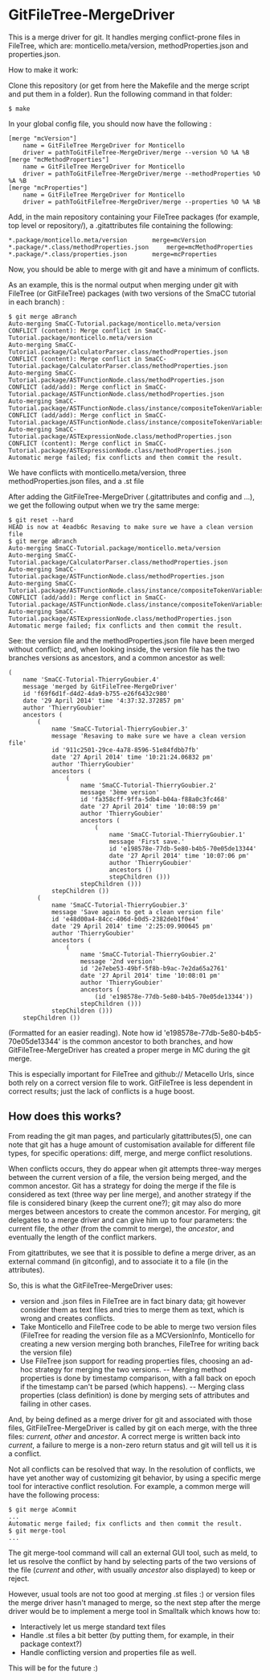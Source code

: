 GitFileTree-MergeDriver
=======================

This is a merge driver for git. It handles merging conflict-prone files in FileTree, which are: monticello.meta/version, methodProperties.json and properties.json.

How to make it work:

Clone this repository (or get from here the Makefile and the merge script and put them in a folder). Run the following command in that folder:

```
$ make
```

In your global config file, you should now have the following :

```
[merge "mcVersion"]
	name = GitFileTree MergeDriver for Monticello
	driver = pathToGitFileTree-MergeDriver/merge --version %O %A %B
[merge "mcMethodProperties"]
	name = GitFileTree MergeDriver for Monticello
	driver = pathToGitFileTree-MergeDriver/merge --methodProperties %O %A %B
[merge "mcProperties"]
	name = GitFileTree MergeDriver for Monticello
	driver = pathToGitFileTree-MergeDriver/merge --properties %O %A %B
```

Add, in the main repository containing your FileTree packages (for example, top level or repository/), a .gitattributes file containing the following:

```
*.package/monticello.meta/version		merge=mcVersion
*.package/*.class/methodProperties.json		merge=mcMethodProperties
*.package/*.class/properties.json		merge=mcProperties
```

Now, you should be able to merge with git and have a minimum of conflicts.

As an example, this is the normal output when merging under git with FileTree (or GitFileTree) packages (with two versions of the SmaCC tutorial in each branch) :
```
$ git merge aBranch
Auto-merging SmaCC-Tutorial.package/monticello.meta/version
CONFLICT (content): Merge conflict in SmaCC-Tutorial.package/monticello.meta/version
Auto-merging SmaCC-Tutorial.package/CalculatorParser.class/methodProperties.json
CONFLICT (content): Merge conflict in SmaCC-Tutorial.package/CalculatorParser.class/methodProperties.json
Auto-merging SmaCC-Tutorial.package/ASTFunctionNode.class/methodProperties.json
CONFLICT (add/add): Merge conflict in SmaCC-Tutorial.package/ASTFunctionNode.class/methodProperties.json
Auto-merging SmaCC-Tutorial.package/ASTFunctionNode.class/instance/compositeTokenVariables.st
CONFLICT (add/add): Merge conflict in SmaCC-Tutorial.package/ASTFunctionNode.class/instance/compositeTokenVariables.st
Auto-merging SmaCC-Tutorial.package/ASTExpressionNode.class/methodProperties.json
CONFLICT (content): Merge conflict in SmaCC-Tutorial.package/ASTExpressionNode.class/methodProperties.json
Automatic merge failed; fix conflicts and then commit the result.
```
We have conflicts with monticello.meta/version, three methodProperties.json files, and a .st file

After adding the GitFileTree-MergeDriver (.gitattributes and config and ...), we get the following output when we try the same merge:
```
$ git reset --hard
HEAD is now at 4eadb6c Resaving to make sure we have a clean version file
$ git merge aBranch
Auto-merging SmaCC-Tutorial.package/monticello.meta/version
Auto-merging SmaCC-Tutorial.package/CalculatorParser.class/methodProperties.json
Auto-merging SmaCC-Tutorial.package/ASTFunctionNode.class/methodProperties.json
Auto-merging SmaCC-Tutorial.package/ASTFunctionNode.class/instance/compositeTokenVariables.st
CONFLICT (add/add): Merge conflict in SmaCC-Tutorial.package/ASTFunctionNode.class/instance/compositeTokenVariables.st
Auto-merging SmaCC-Tutorial.package/ASTExpressionNode.class/methodProperties.json
Automatic merge failed; fix conflicts and then commit the result.
```
See: the version file and the methodProperties.json file have been merged without conflict; and, when looking inside, the version file has the two branches versions as ancestors, and a common ancestor as well:

```smalltalk
(
	name 'SmaCC-Tutorial-ThierryGoubier.4'
	message 'merged by GitFileTree-MergeDriver'
	id 'f69f6d1f-d4d2-4da9-b755-e26f6432c980'
	date '29 April 2014' time '4:37:32.372857 pm'
	author 'ThierryGoubier'
	ancestors (
		(
			name 'SmaCC-Tutorial-ThierryGoubier.3'
			message 'Resaving to make sure we have a clean version file'
			id '911c2501-29ce-4a78-8596-51e84fdbb7fb'
			date '27 April 2014' time '10:21:24.06832 pm'
			author 'ThierryGoubier'
			ancestors (
				(
					name 'SmaCC-Tutorial-ThierryGoubier.2'
					message '3ème version'
					id 'fa358cff-9ffa-5db4-b04a-f88a0c3fc468'
					date '27 April 2014' time '10:08:59 pm'
					author 'ThierryGoubier'
					ancestors (
						(
							name 'SmaCC-Tutorial-ThierryGoubier.1'
							message 'First save.'
							id 'e198578e-77db-5e80-b4b5-70e05de13344'
							date '27 April 2014' time '10:07:06 pm'
							author 'ThierryGoubier'
							ancestors ()
							stepChildren ()))
					stepChildren ()))
			stepChildren ())
		(
			name 'SmaCC-Tutorial-ThierryGoubier.3'
			message 'Save again to get a clean version file'
			id 'e48d00a4-84cc-406d-b0d5-2382deb1f0e4'
			date '29 April 2014' time '2:25:09.900645 pm'
			author 'ThierryGoubier'
			ancestors (
				(
					name 'SmaCC-Tutorial-ThierryGoubier.2'
					message '2nd version'
					id '2e7ebe53-49bf-5f8b-b9ac-7e2da65a2761'
					date '27 April 2014' time '10:08:01 pm'
					author 'ThierryGoubier'
					ancestors (
						(id 'e198578e-77db-5e80-b4b5-70e05de13344'))
					stepChildren ()))
			stepChildren ()))
	stepChildren ())
```
(Formatted for an easier reading). Note how id 'e198578e-77db-5e80-b4b5-70e05de13344' is the common ancestor to both branches, and how GitFileTree-MergeDriver has created a proper merge in MC during the git merge.

This is especially important for FileTree and github:// Metacello Urls, since both rely on a correct version file to work. GitFileTree is less dependent in correct results; just the lack of conflicts is a huge boost.

How does this works?
--------------------

From reading the git man pages, and particularly gitattributes(5), one can note that git has a huge amount of customisation available for different file types, for specific operations: diff, merge, and merge conflict resolutions.

When conflicts occurs, they do appear when git attempts three-way merges between the current version of a file, the version being merged, and the common ancestor. Git has a strategy for doing the merge if the file is considered as text (three way per line merge), and another strategy if the file is considered binary (keep the current one?); git may also do more merges between ancestors to create the common ancestor. For merging, git delegates to a merge driver and can give him up to four parameters: the current file, the _other_ (from the commit to merge), the _ancestor_, and eventually the length of the conflict markers.

From gitattributes, we see that it is possible to define a merge driver, as an external command (in gitconfig), and to associate it to a file (in the attributes).

So, this is what the GitFileTree-MergeDriver uses:
- version and .json files in FileTree are in fact binary data; git however consider them as text files and tries to merge them as text, which is wrong and creates conflicts.
- Take Monticello and FileTree code to be able to merge two version files (FileTree for reading the version file as a MCVersionInfo, Monticello for creating a new version merging both branches, FileTree for writing back the version file)
- Use FileTree json support for reading properties files, choosing an ad-hoc strategy for merging the two versions.
-- Merging method properties is done by timestamp comparison, with a fall back on epoch if the timestamp can't be parsed (which happens).
-- Merging class properties (class definition) is done by merging sets of attributes and failing in other cases.

And, by being defined as a merge driver for git and associated with those files, GitFileTree-MergeDriver is called by git on each merge, with the three files: _current_, _other_ and _ancestor_. A correct merge is written back into _current_, a failure to merge is a non-zero return status and git will tell us it is a conflict.

Not all conflicts can be resolved that way. In the resolution of conflicts, we have yet another way of customizing git behavior, by using a specific merge tool for interactive conflict resolution. For example, a common merge will have the following process:

```
$ git merge aCommit
...
Automatic merge failed; fix conflicts and then commit the result.
$ git merge-tool
...
```

The git merge-tool command will call an external GUI tool, such as meld, to let us resolve the conflict by hand by selecting parts of the two versions of the file (_current_ and _other_, with usually _ancestor_ also displayed) to keep or reject.

However, usual tools are not too good at merging .st files :) or version files the merge driver hasn't managed to merge, so the next step after the merge driver would be to implement a merge tool in Smalltalk which knows how to:
- Interactively let us merge standard text files
- Handle .st files a bit better (by putting them, for example, in their package context?)
- Handle conflicting version and properties file as well.

This will be for the future :)

